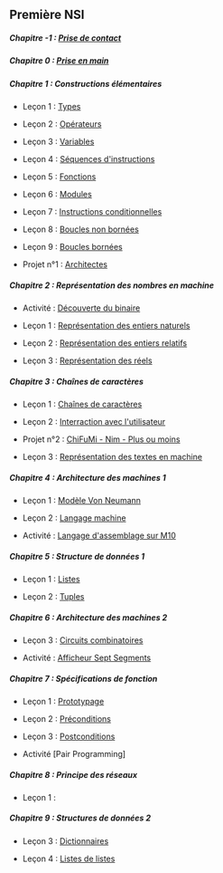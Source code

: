 ## Première NSI

##### Chapitre -1 : [Prise de contact](./Prise_de_contact/Prise_de_contact.md)

##### Chapitre 0 : [Prise en main](./Prise_en_main/Prise_en_main.md)

##### Chapitre 1 : Constructions élémentaires

- Leçon 1 : [Types](./Constructions_élémentaires/Types.md)

- Leçon 2 : [Opérateurs](./Constructions_élémentaires/Opérateurs.md)

- Leçon 3 : [Variables](./Constructions_élémentaires/Variables.md)

- Leçon 4 : [Séquences d'instructions](./Constructions_élémentaires/Séquences.md)

- Leçon 5 : [Fonctions](./Constructions_élémentaires/Fonctions.md)

- Leçon 6 : [Modules](./Constructions_élémentaires/Modules.md)

- Leçon 7 : [Instructions conditionnelles](./Constructions_élémentaires/Instructions_conditionnelles.md)

- Leçon 8 : [Boucles non bornées](./Constructions_élémentaires/Boucles_non_bornées.md)

- Leçon 9 : [Boucles bornées](./Constructions_élémentaires/Boucles_bornées.md)

- Projet n°1 : [Architectes](./Projets/Projet_architectes.md)

##### Chapitre 2 : Représentation des nombres en machine

- Activité : [Découverte du binaire](./Représentation_des_nombres_en_machine/Activité_découverte_du_binaire.md)

- Leçon 1 : [Représentation des entiers naturels](./Représentation_des_nombres_en_machine/Représentation_des_entiers_naturels.md)

- Leçon 2 : [Représentation des entiers relatifs](./Représentation_des_nombres_en_machine/Représentation_des_entiers_relatifs.md)

- Leçon 3 : [Représentation des réels](./Représentation_des_nombres_en_machine/Représentation_des_réels.md)

##### Chapitre 3 : Chaînes de caractères

- Leçon 1 : [Chaînes de caractères](./Chaînes_de_caractère/Chaines_de_caractere.md)

- Leçon 2 : [Interraction avec l'utilisateur](./Chaînes_de_caractère/Interraction_avec_l_utilisateur.md)

- Projet n°2 : [ChiFuMi - Nim - Plus ou moins](./Projets/Projet_chifumi_nim_plusoumoins.md)

- Leçon 3 : [Représentation des textes en machine](./Chaînes_de_caractère/Représentation_des_textes_en_machine.md)

##### Chapitre 4 : Architecture des machines 1

- Leçon 1 : [Modèle Von Neumann](./Architecture_des_machines/Modèle_Von_Neumann.md)

- Leçon 2 : [Langage machine](./Architecture_des_machines/Langage_machine.md)

- Activité : [Langage d'assemblage sur M10](./Architecture_des_machines/Activité_langage_d_assemblage_sur_M10.md)

##### Chapitre 5 : Structure de données 1

- Leçon 1 : [Listes](./Structures_de_données/Listes.md)

- Leçon 2 : [Tuples](./Structures_de_données/Tuples.md)

##### Chapitre 6 : Architecture des machines 2

- Leçon 3 : [Circuits combinatoires](./Architecture_des_machines/Circuits_combinatoires.md)

- Activité : [Afficheur Sept Segments](./Architecture_des_machines/Activité_afficheur_sept_segments.md)

##### Chapitre 7 : Spécifications de fonction

- Leçon 1 : [Prototypage](./Spécifications_de_fonction/Prototypage.md)

- Leçon 2 : [Préconditions](./Spécification/Preconditions.md)

- Leçon 3 : [Postconditions](./Spécification/Postconditions.md)

- Activité [Pair Programming]

##### Chapitre 8 : Principe des réseaux

- Leçon 1 :

##### Chapitre 9 : Structures de données 2

- Leçon 3 : [Dictionnaires](./Structures_de_données/Dictionnaires.md)

- Leçon 4 : [Listes de listes](./Structures_de_données/Listes_de_listes.md)

